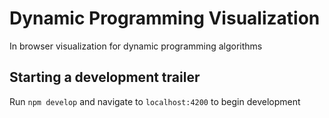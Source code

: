 # Dynamic Programming Visualization

In browser visualization for dynamic programming algorithms

## Starting a development trailer

Run `npm develop` and navigate to `localhost:4200` to begin development
